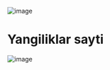 ![image](https://user-images.githubusercontent.com/113704620/220077278-404944f9-0b4e-44ac-b2d3-9c0d8d34fc0a.png)
# Yangiliklar sayti 

![image](https://user-images.githubusercontent.com/113704620/220523071-2e549d6e-fa42-45e3-8793-6edf68380fe5.png)
